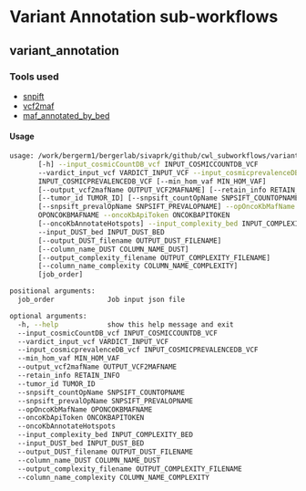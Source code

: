 # Variant Annotation sub-workflows

## variant_annotation

### Tools used

- [snpift](https://msk-access.gitbook.io/command-line-tools-cwl/snpsift_annotate_5.0/)
- [vcf2maf](https://msk-access.gitbook.io/command-line-tools-cwl/vcf2maf_1.6.21/)
- [maf_annotated_by_bed](https://msk-access.gitbook.io/command-line-tools-cwl/postprocessing_variant_calls/0.2.0/maf_annotated_by_bed/)

#### Usage

```bash
usage: /work/bergerm1/bergerlab/sivaprk/github/cwl_subworkflows/variant_annotation/variant_annotation.cwl
       [-h] --input_cosmicCountDB_vcf INPUT_COSMICCOUNTDB_VCF
       --vardict_input_vcf VARDICT_INPUT_VCF --input_cosmicprevalenceDB_vcf
       INPUT_COSMICPREVALENCEDB_VCF [--min_hom_vaf MIN_HOM_VAF]
       [--output_vcf2mafName OUTPUT_VCF2MAFNAME] [--retain_info RETAIN_INFO]
       [--tumor_id TUMOR_ID] [--snpsift_countOpName SNPSIFT_COUNTOPNAME]
       [--snpsift_prevalOpName SNPSIFT_PREVALOPNAME] --opOncoKbMafName
       OPONCOKBMAFNAME --oncoKbApiToken ONCOKBAPITOKEN
       [--oncoKbAnnotateHotspots] --input_complexity_bed INPUT_COMPLEXITY_BED
       --input_DUST_bed INPUT_DUST_BED
       [--output_DUST_filename OUTPUT_DUST_FILENAME]
       [--column_name_DUST COLUMN_NAME_DUST]
       [--output_complexity_filename OUTPUT_COMPLEXITY_FILENAME]
       [--column_name_complexity COLUMN_NAME_COMPLEXITY]
       [job_order]

positional arguments:
  job_order             Job input json file

optional arguments:
  -h, --help            show this help message and exit
  --input_cosmicCountDB_vcf INPUT_COSMICCOUNTDB_VCF
  --vardict_input_vcf VARDICT_INPUT_VCF
  --input_cosmicprevalenceDB_vcf INPUT_COSMICPREVALENCEDB_VCF
  --min_hom_vaf MIN_HOM_VAF
  --output_vcf2mafName OUTPUT_VCF2MAFNAME
  --retain_info RETAIN_INFO
  --tumor_id TUMOR_ID
  --snpsift_countOpName SNPSIFT_COUNTOPNAME
  --snpsift_prevalOpName SNPSIFT_PREVALOPNAME
  --opOncoKbMafName OPONCOKBMAFNAME
  --oncoKbApiToken ONCOKBAPITOKEN
  --oncoKbAnnotateHotspots
  --input_complexity_bed INPUT_COMPLEXITY_BED
  --input_DUST_bed INPUT_DUST_BED
  --output_DUST_filename OUTPUT_DUST_FILENAME
  --column_name_DUST COLUMN_NAME_DUST
  --output_complexity_filename OUTPUT_COMPLEXITY_FILENAME
  --column_name_complexity COLUMN_NAME_COMPLEXITY
```

